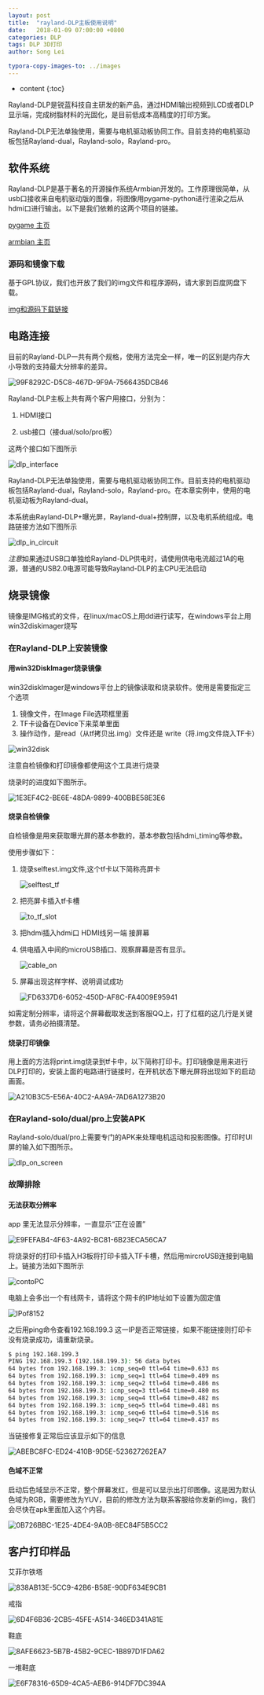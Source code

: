 ```yaml
---
layout: post
title:  "rayland-DLP主板使用说明"
date:   2018-01-09 07:00:00 +0800
categories: DLP 
tags: DLP 3D打印 
author: Song Lei

typora-copy-images-to: ../images
---
```


* content
{:toc}

Rayland-DLP是锐蓝科技自主研发的新产品，通过HDMI输出视频到LCD或者DLP显示端，完成树脂材料的光固化，是目前低成本高精度的打印方案。



Rayland-DLP无法单独使用，需要与电机驱动板协同工作。目前支持的电机驱动板包括Rayland-dual，Rayland-solo，Rayland-pro。

## 软件系统

Rayland-DLP是基于著名的开源操作系统Armbian开发的。工作原理很简单，从usb口接收来自电机驱动版的图像，将图像用pygame-python进行渲染之后从hdmi口进行输出。以下是我们依赖的这两个项目的链接。

[pygame 主页](http://www.pygame.org/news)

[armbian 主页](https://www.armbian.com)

### 源码和镜像下载

基于GPL协议，我们也开放了我们的img文件和程序源码，请大家到百度网盘下载。

[img和源码下载链接](https://pan.baidu.com/s/1c2TXdUK)

## 电路连接

目前的Rayland-DLP一共有两个规格，使用方法完全一样，唯一的区别是内存大小导致的支持最大分辨率的差异。

![99F8292C-D5C8-467D-9F9A-7566435DCB46]({{site.baseurl}}/images/99F8292C-D5C8-467D-9F9A-7566435DCB46.png)

Rayland-DLP主板上共有两个客户用接口，分别为：

1. HDMI接口

2. usb接口（接dual/solo/pro板）

这两个接口如下图所示

 ![dlp_interface]({{site.baseurl}}/images/dlp_interface.jpg)

Rayland-DLP无法单独使用，需要与电机驱动板协同工作。目前支持的电机驱动板包括Rayland-dual，Rayland-solo，Rayland-pro。在本章实例中，使用的电机驱动板为Rayland-dual。

本系统由Rayland-DLP+曝光屏，Rayland-dual+控制屏，以及电机系统组成。电路链接方法如下图所示

![dlp_in_circuit]({{site.baseurl}}/images/dlp_in_circuit.jpg)



*注意*如果通过USB口单独给Rayland-DLP供电时，请使用供电电流超过1A的电源，普通的USB2.0电源可能导致Rayland-DLP的主CPU无法启动

## 烧录镜像

镜像是IMG格式的文件，在linux/macOS上用dd进行读写，在windows平台上用win32diskimager烧写

### 在Rayland-DLP上安装镜像
#### 用win32DiskImager烧录镜像

win32diskImager是windows平台上的镜像读取和烧录软件。使用是需要指定三个选项

1. 镜像文件，在Image File选项框里面
2. TF卡设备在Device下来菜单里面
3. 操作动作，是read（从tf拷贝出.img）文件还是 write（将.img文件烧入TF卡）

![win32disk]({{site.baseurl}}/images/win32disk.jpg)

注意自检镜像和打印镜像都使用这个工具进行烧录

烧录时的进度如下图所示。

![1E3EF4C2-BE6E-48DA-9899-400BBE58E3E6]({{site.baseurl}}/images/1E3EF4C2-BE6E-48DA-9899-400BBE58E3E6.png)

#### 烧录自检镜像

自检镜像是用来获取曝光屏的基本参数的，基本参数包括hdmi_timing等参数。

使用步骤如下：

1. 烧录selftest.img文件,这个tf卡以下简称亮屏卡

   ![selftest_tf]({{site.baseurl}}/images/selftest_tf.png)

2. 把亮屏卡插入tf卡槽

   ![to_tf_slot]({{site.baseurl}}/images/to_tf_slot.png)

3. 把hdmi插入hdmi口 HDMI线另一端 接屏幕

4. 供电插入中间的microUSB插口、观察屏幕是否有显示。

   ![cable_on]({{site.baseurl}}/images/cable_on.png)

5. 屏幕出现这样字样、说明调试成功

   ![FD6337D6-6052-450D-AF8C-FA4009E95941]({{site.baseurl}}/images/FD6337D6-6052-450D-AF8C-FA4009E95941.png)

如需定制分辨率，请将这个屏幕截取发送到客服QQ上，打了红框的这几行是关键参数，请务必拍摄清楚。

#### 烧录打印镜像

用上面的方法将print.img烧录到tf卡中，以下简称打印卡。打印镜像是用来进行DLP打印的，安装上面的电路进行链接时，在开机状态下曝光屏将出现如下的启动画面。

![A210B3C5-E56A-40C2-AA9A-7AD6A1273B20]({{site.baseurl}}/images/A210B3C5-E56A-40C2-AA9A-7AD6A1273B20.png)


### 在Rayland-solo/dual/pro上安装APK
Rayland-solo/dual/pro上需要专门的APK来处理电机运动和投影图像。打印时UI屏的输入如下图所示。

![dlp_on_screen]({{site.baseurl}}/images/dlp_on_screen.png)

### 故障排除

#### 无法获取分辨率

app 里无法显示分辨率，一直显示“正在设置”

![E9FEFAB4-4F63-4A92-BC81-6B23ECA56CA7]({{site.baseurl}}/images/E9FEFAB4-4F63-4A92-BC81-6B23ECA56CA7.png)

将烧录好的打印卡插入H3板将打印卡插入TF卡槽，然后用mircroUSB连接到电脑上。链接方法如下图所示

![contoPC]({{site.baseurl}}/images/contoPC.jpeg)

电脑上会多出一个有线网卡，请将这个网卡的IP地址如下设置为固定值

![IPof8152]({{site.baseurl}}/images/IPof8152.png)

之后用ping命令查看192.168.199.3 这一IP是否正常链接，如果不能链接则打印卡没有烧录成功，请重新烧录。

```sh
$ ping 192.168.199.3
PING 192.168.199.3 (192.168.199.3): 56 data bytes
64 bytes from 192.168.199.3: icmp_seq=0 ttl=64 time=0.633 ms
64 bytes from 192.168.199.3: icmp_seq=1 ttl=64 time=0.409 ms
64 bytes from 192.168.199.3: icmp_seq=2 ttl=64 time=0.486 ms
64 bytes from 192.168.199.3: icmp_seq=3 ttl=64 time=0.480 ms
64 bytes from 192.168.199.3: icmp_seq=4 ttl=64 time=0.482 ms
64 bytes from 192.168.199.3: icmp_seq=5 ttl=64 time=0.481 ms
64 bytes from 192.168.199.3: icmp_seq=6 ttl=64 time=0.516 ms
64 bytes from 192.168.199.3: icmp_seq=7 ttl=64 time=0.437 ms
```

当链接修复正常后应该显示如下的信息

![ABEBC8FC-ED24-410B-9D5E-523627262EA7]({{site.baseurl}}/images/ABEBC8FC-ED24-410B-9D5E-523627262EA7.png)

#### 色域不正常

启动后色域显示不正常，整个屏幕发红，但是可以显示出打印图像。这是因为默认色域为RGB，需要修改为YUV，目前的修改方法为联系客服给你发新的img，我们会尽快在apk里面加入这个内容。

![0B726BBC-1E25-4DE4-9A0B-8EC84F5B5CC2]({{site.baseurl}}/images/0B726BBC-1E25-4DE4-9A0B-8EC84F5B5CC2.png) 

## 客户打印样品

艾菲尔铁塔

![838AB13E-5CC9-42B6-B58E-90DF634E9CB1]({{site.baseurl}}/images/838AB13E-5CC9-42B6-B58E-90DF634E9CB1.png)

戒指

![6D4F6B36-2CB5-45FE-A514-346ED341A81E]({{site.baseurl}}/images/6D4F6B36-2CB5-45FE-A514-346ED341A81E.png)

鞋底

![8AFE6623-5B7B-45B2-9CEC-1B897D1FDA62]({{site.baseurl}}/images/8AFE6623-5B7B-45B2-9CEC-1B897D1FDA62.png)

一堆鞋底

![E6F78316-65D9-4CA5-AEB6-914DF7DC394A]({{site.baseurl}}/images/E6F78316-65D9-4CA5-AEB6-914DF7DC394A.png)